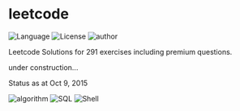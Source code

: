 # leetcode
![Language](https://img.shields.io/badge/language-Python%20-green.svg)
![License](https://img.shields.io/badge/license-MIT-blue.svg)
![author](https://img.shields.io/badge/author-tedye-blue.svg)

Leetcode Solutions for 291 exercises including premium questions.

under construction...

Status as at Oct 9, 2015

![algorithm](https://img.shields.io/badge/algorithm-226%20%2F%20274%20-ff69b4.svg)
![SQL](https://img.shields.io/badge/SQL-0%20%2F%2013%20-red.svg)
![Shell](https://img.shields.io/badge/Shell-4%20%2F%204%20-red.svg)
